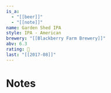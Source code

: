 ```yaml
---
is_a:
  - "[[beer]]"
  - "[[note]]"
name: Garden Shed IPA
style: IPA - American
brewery: "[[Blackberry Farm Brewery]]"
abv: 6.3
rating: 🤞
last: "[[2017-08]]"
---
```

# Notes


